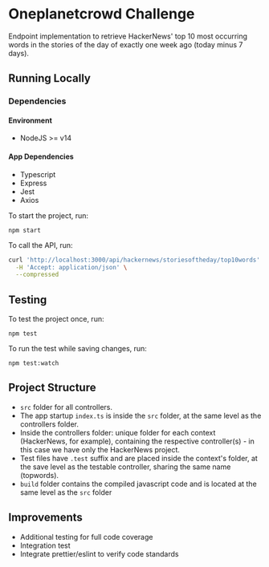 # Oneplanetcrowd Challenge
Endpoint implementation to retrieve HackerNews' top 10 most occurring words in the stories of the day of exactly one week ago (today minus 7 days).

## Running Locally
### Dependencies
#### Environment
- NodeJS >= v14
#### App Dependencies
- Typescript
- Express
- Jest
- Axios

To start the project, run:

```
npm start
```

To call the API, run:
```sh
curl 'http://localhost:3000/api/hackernews/storiesoftheday/top10words' \
  -H 'Accept: application/json' \
  --compressed
```

## Testing
To test the project once, run:

```
npm test
```

To run the test while saving changes, run:

```
npm test:watch
```

## Project Structure
- `src` folder for all controllers.
- The app startup `index.ts` is inside the `src` folder, at the same level as the controllers folder.
- Inside the controllers folder: unique folder for each context (HackerNews, for example), containing the respective controller(s) - in this case we have only the HackerNews project.
- Test files have `.test` suffix and are placed inside the context's folder, at the save level as the testable controller, sharing the same name (topwords).
- `build` folder contains the compiled javascript code and is located at the same level as the `src` folder

## Improvements
- Additional testing for full code coverage
- Integration test
- Integrate prettier/eslint to verify code standards